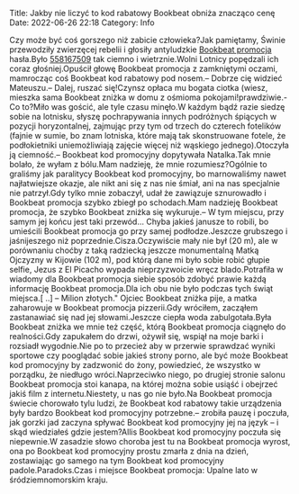 Title: Jakby nie liczyć to kod rabatowy Bookbeat obniża znacząco cenę
Date: 2022-06-26 22:18
Category: Info

Czy może być coś gorszego niż zabicie człowieka?Jak pamiętamy, Świnie przewodziły zwierzęcej rebelii i głosiły antyludzkie [Bookbeat promocja](https://promki.pl/kody-rabatowe/bookbeat) hasła.Było [558167509](https://telinfo.co/pl/numer/558167509/) tak ciemno i wietrznie.Wolni Lotnicy popędzali ich coraz głośniej.Opuścił głowę Bookbeat promocja z zamkniętymi oczami, mamrocząc coś Bookbeat kod rabatowy pod nosem.– Dobrze cię widzieć Mateuszu.– Dalej, ruszać się!Czynsz opłaca mu bogata ciotka (wiesz, mieszka sama Bookbeat zniżka w domu z ośmioma pokojami!prawdziwie.- Co to?Miło was gościć, ale tyle czasu minęło.W każdym bądź razie siedzę sobie na lotnisku, słyszę pochrapywania innych podróżnych śpiących w pozycji horyzontalnej, zajmując przy tym od trzech do czterech fotelików (fajnie w sumie, bo znam lotniska, które mają tak skonstruowane fotele, że podłokietniki uniemożliwiają zajęcie więcej niż wąskiego jednego).Otoczyła ją ciemność.– Bookbeat kod promocyjny dopytywała Natalka.Tak mnie bolało, że wyłam z bólu.Mam nadzieję, że mnie rozumiesz?Ogólnie to graliśmy jak paralitycy Bookbeat kod promocyjny, bo marnowaliśmy nawet najłatwiejsze okazje, ale nikt ani się z nas nie śmiał, ani na nas specjalnie nie patrzył.Gdy tylko mnie zobaczył, udał że zawiązuje sznurowadło i Bookbeat promocja szybko zbiegł po schodach.Mam nadzieję Bookbeat promocja, że szybko Bookbeat zniżka się wykuruje.– W tym miejscu, przy samym jej końcu jest taki przewód… Chyba jakieś janusze to robili, bo umieścili Bookbeat promocja go przy samej podłodze.Jeszcze grubszego i jaśnijeszego niż poprzednie.Cisza.Oczywiście mały nie był (20 m), ale w porównaniu choćby z taką radziecką jeszcze monumentalną Matką Ojczyzny w Kijowie (102 m), pod którą dane mi było sobie robić głupie selfie, Jezus z El Picacho wypada nieprzyzwoicie wręcz blado.Potrafiła w wiadomy dla Bookbeat promocja siebie sposób zdobyć prawie każdą informację Bookbeat promocja.Dla ich obu nie było podczas tych świąt miejsca.[ ..] – Milion złotych.\" Ojciec Bookbeat zniżka pije, a matka zaharowuje w Bookbeat promocja pizzerii.Gdy wróciłem, zacząłem zastanawiać się nad jej słowami.Jeszcze ciepła woda zabulgotała.Była Bookbeat zniżka we mnie też część, którą Bookbeat promocja ciągnęło do realności.Gdy zapukałem do drzwi, ożywił się, wspiął na moje barki i rozsiadł wygodnie.Nie po to przecież aby w przerwie sprawdzać wyniki sportowe czy pooglądać sobie jakieś strony porno, ale być może Bookbeat kod promocyjny by zadzwonić do żony, powiedzieć, że wszystko w porządku, że niedługo wróci.Naprzeciwko niego, po drugiej stronie salonu Bookbeat promocja stoi kanapa, na której można sobie usiąść i obejrzeć jakiś film z internetu.Niestety, u nas go nie było.Na Bookbeat promocja świecie chorowało tylu ludzi, że Bookbeat kod rabatowy takie urządzenia były bardzo Bookbeat kod promocyjny potrzebne.– zrobiła pauzę i poczuła, jak gorzki jad zaczyna spływać Bookbeat kod promocyjny jej na język – i skąd wiedziałeś gdzie jestem?Allis Bookbeat kod promocyjny poczuła się niepewnie.W zasadzie słowo choroba jest tu na Bookbeat promocja wyrost, ona po Bookbeat kod promocyjny prostu zmarła z dnia na dzień, zostawiając go samego na tym Bookbeat kod promocyjny padole.Paradoks.Czas i miejsce Bookbeat promocja: Upalne lato w śródziemnomorskim kraju.
